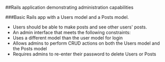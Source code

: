 ##Rails application demonstrating administration capabilities

###Basic Rails app with a Users model and a Posts model. 
* Users should be able to make posts and see other users' posts.
* An admin interface that meets the following constraints:
* Uses a different model than the user model for login 
* Allows admins to perform CRUD actions on both the Users model and the Posts model
* Requires admins to re-enter their password to delete Users or Posts 